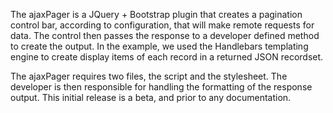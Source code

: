 The ajaxPager is a JQuery + Bootstrap plugin that creates a pagination
control bar, according to configuration, that will make remote requests
for data. The control then passes the response to a developer defined
method to create the output. In the example, we used the Handlebars
templating engine to create display items of each record in a returned
JSON recordset.

The ajaxPager requires two files, the script and the stylesheet. The
developer is then responsible for handling the formatting of the response
output. This initial release is a beta, and prior to any documentation.